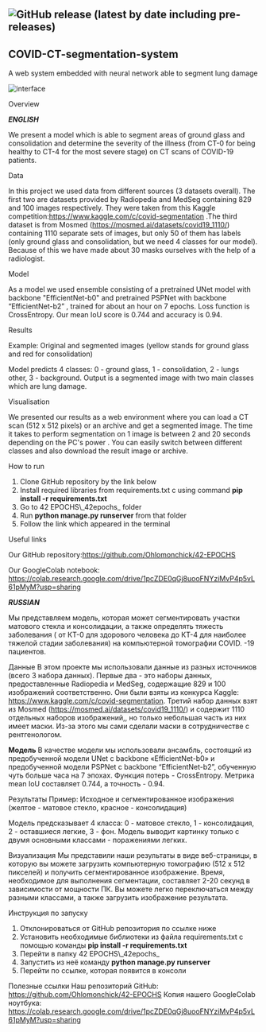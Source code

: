 ![GitHub release (latest by date including pre-releases)](https://img.shields.io/github/license/Ohlomonchick/COVID-CT-segmentation-system)
---
## COVID-CT-segmentation-system
 A web system embedded with neural network able to segment lung damage

![interface](https://github.com/Ohlomonchick/COVID-CT-segmentation-system/blob/main/images/Interface.png?raw=true)

Overview

***ENGLISH***


We present a model which is able to segment areas of ground glass and consolidation and determine the severity of the illness (from CT-0 for being healthy to CT-4 for the most severe stage) on CT scans of COVID-19 patients. 


Data


In this project we used data from different sources (3 datasets overall). The first two are datasets provided by Radiopedia and MedSeg containing 829 and 100 images respectively. They were taken from this Kaggle competition:https://www.kaggle.com/c/covid-segmentation .The third dataset is from Mosmed (https://mosmed.ai/datasets/covid19_1110/) containing 1110 separate sets of images, but only 50 of them has labels (only ground glass and consolidation, but we need 4 classes for our model). Because of this we have made about 30 masks ourselves with the help of a radiologist.


Model


As a model we used ensemble consisting of a pretrained UNet model with backbone "EfficientNet-b0" and pretrained PSPNet with backbone “EfficientNet-b2” , trained for about an hour on 7 epochs. Loss function is CrossEntropy. Our mean IoU score is 0.744 and accuracy is 0.94.


Results


Example:
Original and segmented images (yellow stands for ground glass and red for consolidation)
     


Model predicts 4 classes: 0 - ground glass, 1 - consolidation, 2 - lungs other, 3 - background.  Output is a segmented image with two main classes which are lung damage.

Visualisation


We presented our results as a web environment where you can load a CT scan (512 x 512 pixels) or an archive and get a segmented image. The time it takes to perform segmentation on 1 image is between 2 and 20 seconds depending on the PC's power . You can easily switch between different classes and also download the result image or archive.


How to run
1. Clone GitHub repository by the link below
2. Install required libraries from requirements.txt с using command **pip install -r requirements.txt**
3. Go to 42 EPOCHS\\\_42epochs_ folder
4. Run **python manage.py runserver** from that folder
5. Follow the link which appeared in the terminal
  





Useful links


Our GitHub repository:https://github.com/Ohlomonchick/42-EPOCHS

Our GoogleColab notebook: https://colab.research.google.com/drive/1pcZDE0qGj8uooFNYziMvP4p5vL61pMyM?usp=sharing


***RUSSIAN***

Мы представляем модель, которая может сегментировать участки матового стекла и консолидации, а также определять тяжесть заболевания ( от КТ-0 для здорового человека до КТ-4 для наиболее тяжелой стадии заболевания) на компьютерной томографии COVID. -19 пациентов.


Данные
В этом проекте мы использовали данные из разных источников (всего 3 набора данных). Первые два - это наборы данных, предоставленные Radiopedia и MedSeg, содержащие 829 и 100 изображений соответственно. Они были взяты из конкурса Kaggle: https://www.kaggle.com/c/covid-segmentation. Третий набор данных взят из Mosmed (https://mosmed.ai/datasets/covid19_1110/) и содержит 1110 отдельных наборов изображений,, но только небольшая часть из них имеет маски. Из-за этого мы сами сделали маски в сотрудничестве с рентгенологом.




**Модель**
В качестве модели мы использовали ансамбль, состоящий из предобученной модели UNet с backbone «EfficientNet-b0» и предобученной модели PSPNet с backbone “EfficientNet-b2”, обученную чуть больше часа на 7 эпохах. Функция потерь - CrossEntropy. Метрика mean IoU составляет 0.744, а точность - 0.94.


Результаты
Пример:
Исходное и сегментированное изображения (желтое - матовое стекло, красное - консолидация)
     
Модель предсказывает 4 класса: 0 - матовое стекло, 1 - консолидация, 2 - оставшиеся легкие, 3 - фон. Модель выводит картинку только с двумя основными классами - поражениями легких.
  

Визуализация
Мы представили наши результаты в виде веб-страницы, в которую вы можете загрузить компьютерную томографию (512 x 512 пикселей) и получить сегментированное изображение. Время, необходимое для выполнения сегментации, составляет 2-20 секунд в зависимости от мощности ПК. Вы можете легко переключаться между разными классами, а также загрузить изображение результата.


Инструкция по запуску
1. Отклонироваться от GitHub репозитория по ссылке ниже
2. Установить необходимые библиотеки из файла requirements.txt с помощью команды **pip install -r requirements.txt**
3. Перейти в папку 42 EPOCHS\\\_42epochs_
4. Запустить из неё команду **python manage.py runserver**
5. Перейти по ссылке, которая появится в консоли
  







Полезные ссылки
Наш репозиторий GitHub: https://github.com/Ohlomonchick/42-EPOCHS
Копия нашего GoogleColab ноутбука: https://colab.research.google.com/drive/1pcZDE0qGj8uooFNYziMvP4p5vL61pMyM?usp=sharing
